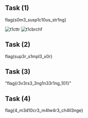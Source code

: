 ##  Task (1)
flag{s0m3_susp1c10us_str1ng}

![t1cttr](https://user-images.githubusercontent.com/123714177/230892539-9dbcbedc-8c28-41cc-b870-1bb4a7cc47b5.png)
![t1cbrchf](https://user-images.githubusercontent.com/123714177/230892565-acebcd9f-5717-4923-99ea-c6b811af9caa.png)


##  Task (2)
flag{sup3r_s1mpl3_x0r}


##  Task (3)
"flag{r3v3rs3_3ng1n33r1ng_101}"


##  Task (4)
flag{4_m3d10cr3_m4lw4r3_ch4ll3nge}

